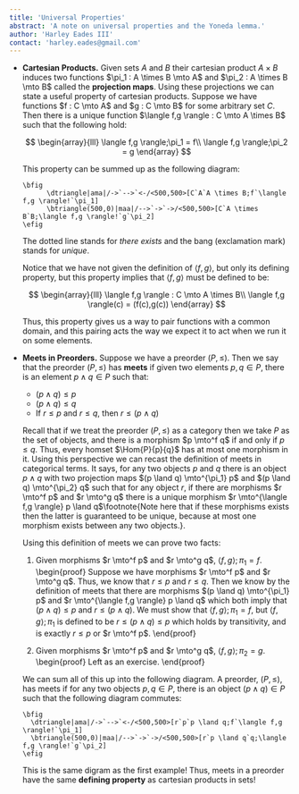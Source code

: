 ```yaml
---
title: 'Universal Properties'
abstract: 'A note on universal properties and the Yoneda lemma.'
author: 'Harley Eades III'
contact: 'harley.eades@gmail.com'
---
```


- __Cartesian Products.__ Given sets $A$ and $B$ their cartesian
  product $A \times B$ induces two functions $\pi_1 : A \times B \mto
  A$ and $\pi_2 : A \times B \mto B$ called the __projection
  maps__. Using these projections we can state a useful property of
  cartesian products.  Suppose we have functions $f : C \mto A$ and $g
  : C \mto B$ for some arbitrary set $C$.  Then there is a unique
  function $\langle f,g \rangle : C \mto A \times B$ such that the
  following hold:

  $$
  \begin{array}{lll}
    \langle f,g \rangle;\pi_1 = f\\
    \langle f,g \rangle;\pi_2 = g
  \end{array}
  $$
  
  This property can be summed up as the following diagram:

  ```{.latex-disp-img src="foo" cap="bar"}
  \bfig
        \dtriangle|ama|/->`-->`<-/<500,500>[C`A`A \times B;f`\langle f,g \rangle!`\pi_1]
        \btriangle(500,0)|maa|/-->`->`->/<500,500>[C`A \times B`B;\langle f,g \rangle!`g`\pi_2]
  \efig
  ```

  The dotted line stands for *there exists* and the bang (exclamation
  mark) stands for *unique*.

  Notice that we have not given the definition of $\langle f,g \rangle$,
  but only its defining property, but this property
  implies that $\langle f,g \rangle$ must be defined to be:
  
  $$
  \begin{array}{lll}
    \langle f,g \rangle : C \mto A \times B\\
    \langle f,g \rangle(c) = (f(c),g(c))
  \end{array}
  $$

  Thus, this property gives us a way to pair functions with a common
  domain, and this pairing acts the way we expect it to act when we
  run it on some elements.

- __Meets in Preorders.__ Suppose we have a preorder $(P,\leq)$.  Then
  we say that the preorder $(P,\leq)$ has __meets__ if given two
  elements $p,q \in P$, there is an element $p \land q \in P$ such
  that:
  
  - $(p \land q) \leq p$
  - $(p \land q) \leq q$
  - If $r \leq p$ and $r \leq q$, then $r \leq (p \land q)$
  
  Recall that if we treat the preorder $(P,\leq)$ as a category then
  we take $P$ as the set of objects, and there is a morphism $p \mto^f
  q$ if and only if $p \leq q$.  Thus, every homset $\Hom{P}{p}{q}$
  has at most one morphism in it.  Using this perspective we can
  recast the definition of meets in categorical terms.  It says, for
  any two objects $p$ and $q$ there is an object $p \land q$ with two
  projection maps $(p \land q) \mto^{\pi_1} p$ and $(p \land q)
  \mto^{\pi_2} q$ such that for any object $r$, if there are morphisms
  $r \mto^f p$ and $r \mto^g q$ there is a unique morphism $r
  \mto^{\langle f,g \rangle} p \land q$\footnote{Note here that if
  these morphisms exists then the latter is guaranteed to be unique,
  because at most one morphism exists between any two objects.}.

  Using this definition of meets we can prove two facts:

  1. Given morphisms $r \mto^f p$ and $r \mto^g q$, $\langle f,g \rangle;\pi_1 = f$.
     \begin{proof}
      Suppose we have morphisms $r \mto^f p$ and $r \mto^g q$.  Thus,
      we know that $r \leq p$ and $r \leq q$.  Then we know by the
      definition of meets that there are morphisms $(p \land q)
      \mto^{\pi_1} p$ and $r \mto^{\langle f,g \rangle} p \land q$
      which both imply that $(p\land q) \leq p$ and $r \leq (p\land
      q)$.  We must show that $\langle f,g \rangle;\pi_1 = f$, but
      $\langle f,g \rangle;\pi_1$ is defined to be $r \leq (p \land q)
      \leq p$ which holds by transitivity, and is exactly $r \leq p$ or $r \mto^f p$.
      \end{proof}
      
  2. Given morphisms $r \mto^f p$ and $r \mto^g q$, $\langle f,g \rangle;\pi_2 = g$.
     \begin{proof}
        Left as an exercise.
     \end{proof}

  We can sum all of this up into the following diagram.  A preorder,
  $(P,\leq)$, has meets if for any two objects $p,q \in P$, there is
  an object $(p \land q) \in P$ such that the following diagram commutes:

  ```{.latex-disp-img src="foo" cap="bar"}
  \bfig
    \dtriangle|ama|/->`-->`<-/<500,500>[r`p`p \land q;f`\langle f,g \rangle!`\pi_1]
    \btriangle(500,0)|maa|/-->`->`->/<500,500>[r`p \land q`q;\langle f,g \rangle!`g`\pi_2]
  \efig
  ```

  This is the same digram as the first example!  Thus, meets in a
  preorder have the same __defining property__ as cartesian
  products in sets!
